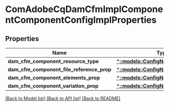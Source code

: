 # ComAdobeCqDamCfmImplComponentComponentConfigImplProperties

## Properties
Name | Type | Description | Notes
------------ | ------------- | ------------- | -------------
**dam_cfm_component_resource_type** | [***::models::ConfigNodePropertyString**](configNodePropertyString.md) |  | [optional] 
**dam_cfm_component_file_reference_prop** | [***::models::ConfigNodePropertyString**](configNodePropertyString.md) |  | [optional] 
**dam_cfm_component_elements_prop** | [***::models::ConfigNodePropertyString**](configNodePropertyString.md) |  | [optional] 
**dam_cfm_component_variation_prop** | [***::models::ConfigNodePropertyString**](configNodePropertyString.md) |  | [optional] 

[[Back to Model list]](../README.md#documentation-for-models) [[Back to API list]](../README.md#documentation-for-api-endpoints) [[Back to README]](../README.md)


